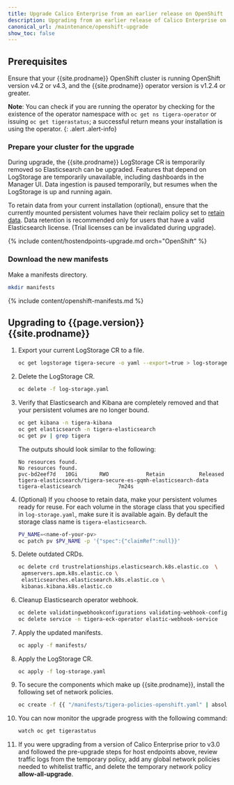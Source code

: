 ```yaml
---
title: Upgrade Calico Enterprise from an earlier release on OpenShift
description: Upgrading from an earlier release of Calico Enterprise on OpenShift.
canonical_url: /maintenance/openshift-upgrade
show_toc: false
---
```


## Prerequisites

Ensure that your {{site.prodname}} OpenShift cluster is running OpenShift
version v4.2 or v4.3, and the {{site.prodname}} operator version is v1.2.4 or greater.

**Note**: You can check if you are running the operator by checking for the existence of the operator namespace
with `oc get ns tigera-operator` or issuing `oc get tigerastatus`; a successful return means your installation is
using the operator.
{: .alert .alert-info}

### Prepare your cluster for the upgrade

During upgrade, the {{site.prodname}} LogStorage CR is temporarily removed so Elasticsearch can be upgraded. Features 
that depend on LogStorage are temporarily unavailable, including dashboards in the Manager UI. Data ingestion is paused 
temporarily, but resumes when the LogStorage is up and running again.

To retain data from your current installation (optional), ensure that the currently mounted persistent volumes 
have their reclaim policy set to [retain data](https://kubernetes.io/docs/tasks/administer-cluster/change-pv-reclaim-policy/).
Data retention is recommended only for users that have a valid Elasticsearch license. (Trial licenses can be invalidated 
during upgrade).

{% include content/hostendpoints-upgrade.md orch="OpenShift" %}

### Download the new manifests

Make a manifests directory.

```bash
mkdir manifests
```

{% include content/openshift-manifests.md %}

## Upgrading to {{page.version}} {{site.prodname}}

1. Export your current LogStorage CR to a file.
   ```bash
   oc get logstorage tigera-secure -o yaml --export=true > log-storage.yaml
   ```

1. Delete the LogStorage CR.
   ```bash
   oc delete -f log-storage.yaml
   ```

1. Verify that Elasticsearch and Kibana are completely removed and that your persistent volumes are no longer bound.
   ```bash
   oc get kibana -n tigera-kibana
   oc get elasticsearch -n tigera-elasticsearch
   oc get pv | grep tigera
   ```
   The outputs should look similar to the following:
   ```
   No resources found.
   No resources found.
   pvc-bd2eef7d   10Gi       RWO            Retain           Released   tigera-elasticsearch/tigera-secure-es-gqmh-elasticsearch-data   tigera-elasticsearch            7m24s
   ```

1. (Optional) If you choose to retain data, make your persistent volumes ready for reuse. For each volume in the storage 
   class that you specified in `log-storage.yaml`, make sure it is available again. By default the storage class name is 
   `tigera-elasticsearch`.
   ```bash
   PV_NAME=<name-of-your-pv>
   oc patch pv $PV_NAME -p '{"spec":{"claimRef":null}}'
   ```

1. Delete outdated CRDs.
   ```bash
   oc delete crd trustrelationships.elasticsearch.k8s.elastic.co  \
   	apmservers.apm.k8s.elastic.co \
   	elasticsearches.elasticsearch.k8s.elastic.co \
   	kibanas.kibana.k8s.elastic.co
   ```

1. Cleanup Elasticsearch operator webhook.
   ```bash
   oc delete validatingwebhookconfigurations validating-webhook-configuration
   oc delete service -n tigera-eck-operator elastic-webhook-service
   ```

1. Apply the updated manifests.
   ```bash
   oc apply -f manifests/
   ```

1. Apply the LogStorage CR.
   ```bash
   oc apply -f log-storage.yaml
   ```   

1. To secure the components which make up {{site.prodname}}, install the following set of network policies.
   ```bash
   oc create -f {{ "/manifests/tigera-policies-openshift.yaml" | absolute_url }}
   ```

1. You can now monitor the upgrade progress with the following command:
   ```bash
   watch oc get tigerastatus
   ```

1. If you were upgrading from a version of Calico Enterprise prior to v3.0 and followed the pre-upgrade steps for host endpoints above, review traffic logs from the temporary policy,
add any global network policies needed to whitelist traffic, and delete the temporary network policy **allow-all-upgrade**.

